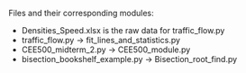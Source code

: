 Files and their corresponding modules:
  
  - Densities_Speed.xlsx is the raw data for traffic_flow.py
  - traffic_flow.py -> fit_lines_and_statistics.py
  - CEE500_midterm_2.py -> CEE500_module.py
  - bisection_bookshelf_example.py -> Bisection_root_find.py
